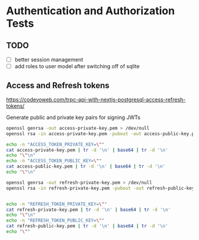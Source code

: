 # Authentication and Authorization Tests

## TODO

- [ ] better session management
- [ ] add roles to user model after switching off of sqlite

## Access and Refresh tokens

<https://codevoweb.com/trpc-api-with-nextjs-postgresql-access-refresh-tokens/>

Generate public and private key pairs for signing JWTs

```bash
openssl genrsa -out access-private-key.pem > /dev/null
openssl rsa -in access-private-key.pem -pubout -out access-public-key.pem > /dev/null

echo -n "ACCESS_TOKEN_PRIVATE_KEY=\""
cat access-private-key.pem | tr -d '\n' | base64 | tr -d '\n'
echo "\"\n"
echo -n "ACCESS_TOKEN_PUBLIC_KEY=\""
cat access-public-key.pem | tr -d '\n' | base64 | tr -d '\n'
echo "\"\n"

openssl genrsa -out refresh-private-key.pem > /dev/null
openssl rsa -in refresh-private-key.pem -pubout -out refresh-public-key.pem > /dev/null


echo -n "REFRESH_TOKEN_PRIVATE_KEY=\""
cat refresh-private-key.pem | tr -d '\n' | base64 | tr -d '\n'
echo "\"\n"
echo -n "REFRESH_TOKEN_PUBLIC_KEY=\""
cat refresh-public-key.pem | tr -d '\n' | base64 | tr -d '\n'
echo "\""
```
